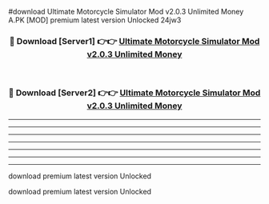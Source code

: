 #download Ultimate Motorcycle Simulator Mod v2.0.3 Unlimited Money A.PK [MOD] premium latest version Unlocked 24jw3 



<div align="center">
<h3>🔴 Download [Server1] 👉👉 <a href="https://download1apk.web.app/">Ultimate Motorcycle Simulator Mod v2.0.3 Unlimited Money</a></h3><br>

<h3>🔴 Download [Server2] 👉👉 <a href="https://download1apk.web.app/">Ultimate Motorcycle Simulator Mod v2.0.3 Unlimited Money</a></h3>
</div>





----------------------------------------------------------

----------------------------------------------------------

----------------------------------------------------------

----------------------------------------------------------

----------------------------------------------------------

----------------------------------------------------------

----------------------------------------------------------

download premium latest version Unlocked

download premium latest version Unlocked
